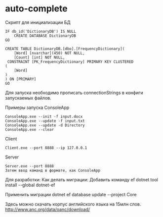 # auto-complete
Скрипт для инициализации БД
```
IF db_id('DictionaryDB') IS NULL 
    CREATE DATABASE DictionaryDB
GO

CREATE TABLE DictionaryDB.[dbo].[FrequencyDictionary](
	[Word] [nvarchar](450) NOT NULL,
	[Count] [int] NOT NULL,
 CONSTRAINT [PK_FrequencyDictionary] PRIMARY KEY CLUSTERED 
(
	[Word] 
)
) ON [PRIMARY]
GO
```
Для запуска необходимо прописать connectionStrings в конфиги запускаемых файлов.

Примеры запуска ConsoleApp
```
ConsoleApp.exe --init -f input.docx
ConsoleApp.exe --update -f input.txt
ConsoleApp.exe --update -d Directory
ConsoleApp.exe --clear
```
Client 
```
Client.exe --port 8888 --ip 127.0.0.1
```
Server
```
Server.exe --port 8888
Затем ввод команд в формате, как ConsoleApp
```


Для разработки:
Как делать миграции:
Добавить команду ef
dotnet tool install --global dotnet-ef

Применить миграции
dotnet ef database update --project Core

Здесь можно скачать корпус английского языка на 15млн слов.
http://www.anc.org/data/oanc/download/
